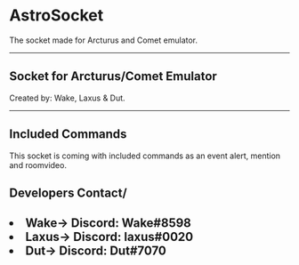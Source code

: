 # AstroSocket
<p>The socket made for Arcturus and Comet emulator.</p>
<hr>
<h2>Socket for Arcturus/Comet Emulator</h2>
<p>Created by: Wake, Laxus & Dut.</p>
<hr>

<h2>Included Commands</h2>
<p>This socket is coming with included commands as an event alert, mention and roomvideo.</p>

<h2><b>Developers Contact</b>/<h2>
  <li>Wake-> Discord: Wake#8598</li>
  <li>Laxus-> Discord: laxus#0020</li>
  <li>Dut-> Discord: Dut#7070</li>

